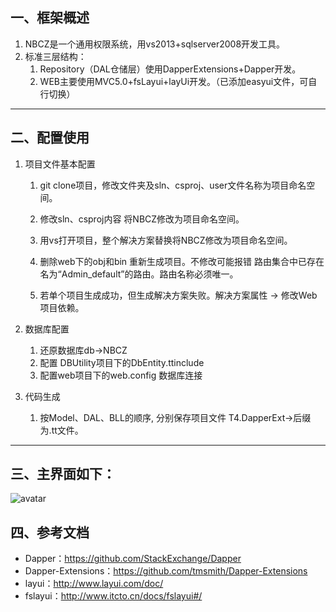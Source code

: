 一、框架概述
-------------
1. NBCZ是一个通用权限系统，用vs2013+sqlserver2008开发工具。
2. 标准三层结构：
   1. Repository（DAL仓储层）使用DapperExtensions+Dapper开发。
   2. WEB主要使用MVC5.0+fsLayui+layUi开发。（已添加easyui文件，可自行切换）
--------  

二、配置使用
-------------------
1. 项目文件基本配置
    1. git clone项目，修改文件夹及sln、csproj、user文件名称为项目命名空间。

    2. 修改sln、csproj内容 将NBCZ修改为项目命名空间。

    3. 用vs打开项目，整个解决方案替换将NBCZ修改为项目命名空间。

    4. 删除web下的obj和bin 重新生成项目。不修改可能报错
路由集合中已存在名为“Admin_default”的路由。路由名称必须唯一。
   
    5. 若单个项目生成成功，但生成解决方案失败。解决方案属性 → 修改Web项目依赖。

2. 数据库配置
    1. 还原数据库db→NBCZ
    2. 配置 DBUtility项目下的DbEntity.ttinclude
    3. 配置web项目下的web.config 数据库连接

3. 代码生成
    1. 按Model、DAL、BLL的顺序, 分别保存项目文件 T4.DapperExt→后缀为.tt文件。
----------

三、主界面如下：
---------------
![avatar](https://github.com/chi8708/NBCZ/blob/master/1529981048.jpg)

四、参考文档
--------------------------
* Dapper：https://github.com/StackExchange/Dapper
* Dapper-Extensions：https://github.com/tmsmith/Dapper-Extensions
* layui：http://www.layui.com/doc/
* fslayui：http://www.itcto.cn/docs/fslayui#/
